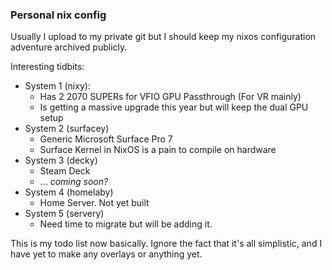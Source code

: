 


### Personal nix config
Usually I upload to my private git but I should keep my nixos configuration adventure archived publicly.

Interesting tidbits:
- System 1 (nixy):
  - Has 2 2070 SUPERs for VFIO GPU Passthrough (For VR mainly)
  - Is getting a massive upgrade this year but will keep the dual GPU setup
- System 2 (surfacey)
  - Generic Microsoft Surface Pro 7
  - Surface Kernel in NixOS is a pain to compile on hardware
- System 3 (decky)
  - Steam Deck
  - ... *coming soon?*
- System 4 (homelaby)
  - Home Server. Not yet built
- System 5 (servery)
  - Need time to migrate but will be adding it.

This is my todo list now basically. Ignore the fact that it's all simplistic, and I have yet to make any overlays or anything yet.